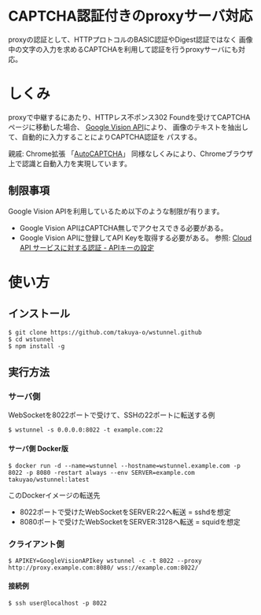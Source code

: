 # CAPTCHA認証付きのproxyサーバ対応

proxyの認証として、HTTPプロトコルのBASIC認証やDigest認証ではなく
画像中の文字の入力を求めるCAPTCHAを利用して認証を行うproxyサーバにも対応。

# しくみ

proxyで中継するにあたり、HTTPレス不ポンス302 Foundを受けてCAPTCHA
ページに移動した場合、
[Google Vision API](https://cloud.google.com/vision/)により、
画像のテキストを抽出して、自動的に入力することによりCAPTCHA認証を
パスする。

親戚: Chrome拡張
「[AutoCAPTCHA](https://chrome.google.com/webstore/detail/autocaptcha/npgklhnojgnokoapbmkcafdodkkklgmd)」
同様なしくみにより、Chromeブラウザ上で認識と自動入力を実現しています。

## 制限事項

Google Vision APIを利用しているため以下のような制限が有ります。

* Google Vision APIはCAPTCHA無しでアクセスできる必要がある。
* Google Vision APIに登録してAPI Keyを取得する必要がある。
  参照: [Cloud API サービスに対する認証 - APIキーの設定](https://cloud.google.com/vision/docs/common/auth?hl=ja#set_up_an_api_key)

# 使い方

## インストール

```shell
$ git clone https://github.com/takuya-o/wstunnel.github
$ cd wstunnel
$ npm install -g
```

## 実行方法

### サーバ側

WebSocketを8022ポートで受けて、SSHの22ポートに転送する例

```shell
$ wstunnel -s 0.0.0.0:8022 -t example.com:22
```

#### サーバ側 Docker版

```shell
$ docker run -d --name=wstunnel --hostname=wstunnel.example.com -p 8022 -p 8080 -restart always --env SERVER=example.com takuyao/wstunnel:latest
```

このDockerイメージの転送先
* 8022ポートで受けたWebSocketをSERVER:22へ転送 = sshdを想定
* 8080ポートで受けたWebSocketをSERVER:3128へ転送 = squidを想定


### クライアント側

```shell
$ APIKEY=GoogleVisionAPIkey wstunnel -c -t 8022 --proxy http://proxy.example.com:8080/ wss://example.com:8022/
```

#### 接続例

```shell
$ ssh user@localhost -p 8022
```
